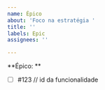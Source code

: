 ```yaml
---
name: Épico
about: 'Foco na estratégia '
title: ''
labels: Epic
assignees: ''

---
```


**Épico: **

- [ ] #123 // id da funcionalidade
